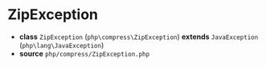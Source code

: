 # ZipException

- **class** `ZipException` (`php\compress\ZipException`) **extends** `JavaException` (`php\lang\JavaException`)
- **source** `php/compress/ZipException.php`